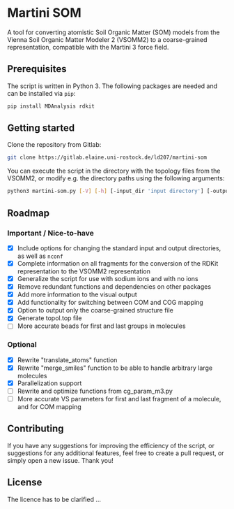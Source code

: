# Martini SOM

A tool for converting atomistic Soil Organic Matter (SOM) models from the Vienna Soil Organic Matter Modeler 2 (VSOMM2) to a coarse-grained representation, compatible with the Martini 3 force field.

## Prerequisites

The script is written in Python 3. The following packages are needed and can be installed via `pip`:
```bash
pip install MDAnalysis rdkit
```

## Getting started

Clone the repository from Gitlab:
```bash
git clone https://gitlab.elaine.uni-rostock.de/ld207/martini-som
```
You can execute the script in the directory with the topology files from the VSOMM2, or modify e.g. the directory paths
using the following arguments:
```bash
python3 martini-som.py [-V] [-h] [-input_dir 'input directory'] [-output_dir 'output directory'] [-n_confs 'number of conformers'] [-map '"cog" or "com" mapping'] [-parametrize '(yes/no) parametrize the molecules, or only output mapped structure file']
```

## Roadmap
### Important / Nice-to-have
- [X] Include options for changing the standard input and output directories, as well as `nconf`
- [X] Complete information on all fragments for the conversion of the RDKit representation to the VSOMM2 representation
- [X] Generalize the script for use with sodium ions and with no ions
- [X] Remove redundant functions and dependencies on other packages
- [X] Add more information to the visual output
- [X] Add functionality for switching between COM and COG mapping
- [X] Option to output only the coarse-grained structure file
- [X] Generate topol.top file
- [ ] More accurate beads for first and last groups in molecules
### Optional
- [X] Rewrite "translate_atoms" function
- [X] Rewrite "merge_smiles" function to be able to handle arbitrary large molecules
- [X] Parallelization support
- [ ] Rewrite and optimize functions from cg_param_m3.py
- [ ] More accurate VS parameters for first and last fragment of a molecule, and for COM mapping

## Contributing
If you have any suggestions for improving the efficiency of the script, or suggestions for any additional features, feel free to create a pull request, or simply open a new issue. Thank you!

## License
The licence has to be clarified ...
